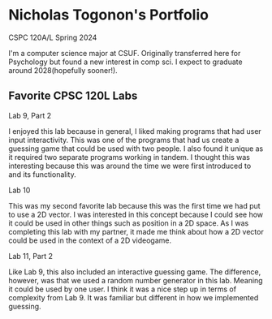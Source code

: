 # Nicholas Togonon's Portfolio
CSPC 120A/L Spring 2024

I'm a computer science major at CSUF. Originally transferred here for Psychology but found a new interest in comp sci. I expect to graduate around 2028(hopefully sooner!).

## Favorite CPSC 120L Labs
Lab 9, Part 2

I enjoyed this lab because in general, I liked making programs that had user input interactivity. This was one of the programs that had us create a guessing game that could be used with two people. I also found it unique as it required two separate programs working in tandem. I thought this was interesting because this was around the time we were first introduced to <fstream> and its functionality.

Lab 10

This was my second favorite lab because this was the first time we had put to use a 2D vector. I was interested in this concept because I could see how it could be used in other things such as position in a 2D space. As I was completing this lab with my partner, it made me think about how a 2D vector could be used in the context of a 2D videogame.

Lab 11, Part 2

Like Lab 9, this also included an interactive guessing game. The difference, however, was that we used a random number generator in this lab. Meaning it could be used by one user. I think it was a nice step up in terms of complexity from Lab 9. It was familiar but different in how we implemented guessing.
